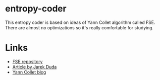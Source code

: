 # entropy-coder
This entropy coder is based on ideas of Yann Collet algorithm called FSE. There are almost no optimizations so it's really comfortable for studying.

# Links
 - [FSE repository](https://github.com/Cyan4973/FiniteStateEntropy)
 - [Article by Jarek Duda](https://arxiv.org/abs/1311.2540)
 - [Yann Collet blog](http://fastcompression.blogspot.com/)
